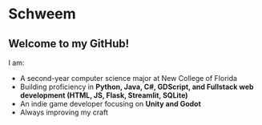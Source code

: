 # Schweem

## Welcome to my GitHub!

I am:
- A second-year computer science major at New College of Florida 
- Building proficiency in **Python, Java, C#, GDScript, and Fullstack web development (HTML, JS, Flask, Streamlit, SQLite)**
- An indie game developer focusing on **Unity and Godot** 
- Always improving my craft
